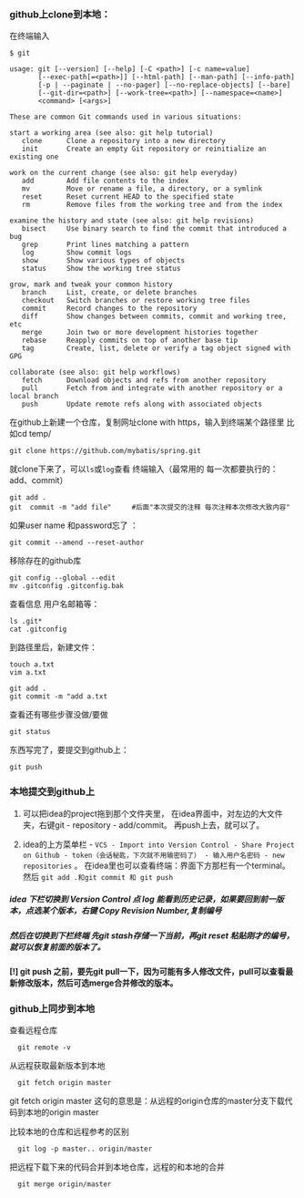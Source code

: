    ### github上clone到本地：
   
   在终端输入
   
    $ git
    
    usage: git [--version] [--help] [-C <path>] [-c name=value]
           [--exec-path[=<path>]] [--html-path] [--man-path] [--info-path]
           [-p | --paginate | --no-pager] [--no-replace-objects] [--bare]
           [--git-dir=<path>] [--work-tree=<path>] [--namespace=<name>]
           <command> [<args>]

    These are common Git commands used in various situations:

    start a working area (see also: git help tutorial)
       clone      Clone a repository into a new directory
       init       Create an empty Git repository or reinitialize an existing one

    work on the current change (see also: git help everyday)
       add        Add file contents to the index
       mv         Move or rename a file, a directory, or a symlink
       reset      Reset current HEAD to the specified state
       rm         Remove files from the working tree and from the index

    examine the history and state (see also: git help revisions)
       bisect     Use binary search to find the commit that introduced a bug
       grep       Print lines matching a pattern
       log        Show commit logs
       show       Show various types of objects
       status     Show the working tree status

    grow, mark and tweak your common history
       branch     List, create, or delete branches
       checkout   Switch branches or restore working tree files
       commit     Record changes to the repository
       diff       Show changes between commits, commit and working tree, etc
       merge      Join two or more development histories together
       rebase     Reapply commits on top of another base tip
       tag        Create, list, delete or verify a tag object signed with GPG

    collaborate (see also: git help workflows)
       fetch      Download objects and refs from another repository
       pull       Fetch from and integrate with another repository or a local branch
       push       Update remote refs along with associated objects
       
  在github上新建一个仓库，复制网址clone with https，输入到终端某个路径里 比如cd temp/
  
    git clone https://github.com/mybatis/spring.git

就clone下来了，可以```ls```或```log```查看
终端输入（最常用的 每一次都要执行的：add、commit）
  
    git add .
    git  commit -m "add file"     #后面"本次提交的注释 每次注释本次修改大致内容"
    
  如果user name 和password忘了 ：
  
    git commit --amend --reset-author
    
   移除存在的github库
    
    git config --global --edit   
    mv .gitconfig .gitconfig.bak
    
   查看信息 用户名邮箱等：
   
    ls .git*
    cat .gitconfig 
  
  到路径里后，新建文件：
  
    touch a.txt
    vim a.txt
    
    git add .
    git commit -m "add a.txt
    
查看还有哪些步骤没做/要做

    git status
 
 东西写完了，要提交到github上：
 
    git push
  
  ### 本地提交到github上
  
  1. 可以把idea的project拖到那个文件夹里，
  在idea界面中，对左边的大文件夹，右键git  - repository - add/commit。
  再push上去，就可以了。
  
  2. idea的上方菜单栏 - ```VCS - Import into Version Control - Share Project on Github - token（会话秘匙，下次就不用输密码了） - 输入用户名密码 - new repositories``` 。
  在idea里也可以查看终端：界面下方那栏有一个terminal。然后 ```git add .和git commit 和 git push```
  ##### idea 下栏切换到 Version Control 点 log 能看到历史记录，如果要回到前一版本，点选某个版本，右键 Copy Revision Number,复制编号
  ##### 然后在切换到下栏终端 先git stash存储一下当前，再git reset 粘贴刚才的编号，就可以恢复前面的版本了。
  #### [!] git push 之前，要先git pull一下，因为可能有多人修改文件，pull可以查看最新修改版本，然后可选merge合并修改的版本。
  
  ### github上同步到本地
  查看远程仓库
   
      git remote -v
从远程获取最新版本到本地

      git fetch origin master
 git fetch origin master 这句的意思是：从远程的origin仓库的master分支下载代码到本地的origin master
 
 比较本地的仓库和远程参考的区别
 
      git log -p master.. origin/master
      
   把远程下载下来的代码合并到本地仓库，远程的和本地的合并
   
      git merge origin/master
